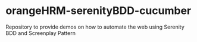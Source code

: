 # orangeHRM-serenityBDD-cucumber
Repository to provide demos on how to automate the web using Serenity BDD and Screenplay Pattern
